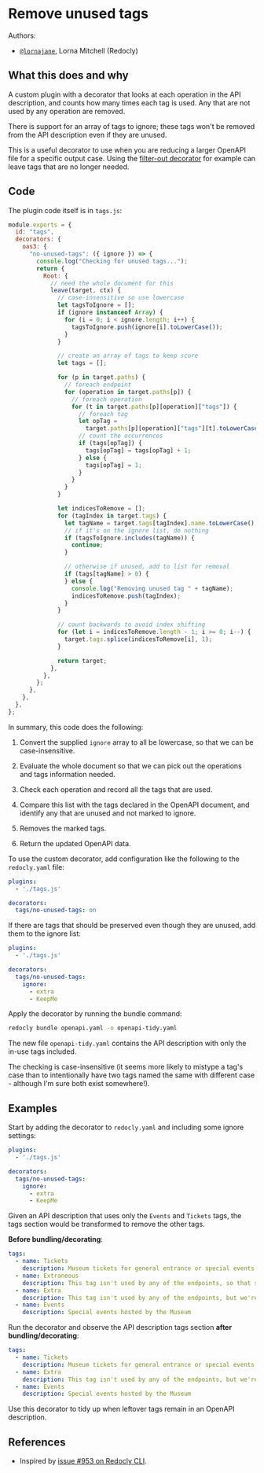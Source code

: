 # Remove unused tags

Authors:
- [`@lornajane`](https://github.com/lornajane), Lorna Mitchell (Redocly)
 

## What this does and why

A custom plugin with a decorator that looks at each operation in the API description, and counts how many times each tag is used. Any that are not used by any operation are removed.

There is support for an array of tags to ignore; these tags won't be removed from the API description even if they are unused.

This is a useful decorator to use when you are reducing a larger OpenAPI file for a specific output case. Using the [filter-out decorator](https://redocly.com/docs/cli/decorators/filter-out/) for example can leave tags that are no longer needed.

## Code

The plugin code itself is in `tags.js`:

```js
module.exports = {
  id: "tags",
  decorators: {
    oas3: {
      "no-unused-tags": ({ ignore }) => {
        console.log("Checking for unused tags...");
        return {
          Root: {
            // need the whole document for this
            leave(target, ctx) {
              // case-insensitive so use lowercase
              let tagsToIgnore = [];
              if (ignore instanceof Array) {
                for (i = 0; i < ignore.length; i++) {
                  tagsToIgnore.push(ignore[i].toLowerCase());
                }
              }

              // create an array of tags to keep score
              let tags = [];

              for (p in target.paths) {
                // foreach endpoint
                for (operation in target.paths[p]) {
                  // foreach operation
                  for (t in target.paths[p][operation]["tags"]) {
                    // foreach tag
                    let opTag =
                      target.paths[p][operation]["tags"][t].toLowerCase();
                    // count the occurrences
                    if (tags[opTag]) {
                      tags[opTag] = tags[opTag] + 1;
                    } else {
                      tags[opTag] = 1;
                    }
                  }
                }
              }

              let indicesToRemove = [];
              for (tagIndex in target.tags) {
                let tagName = target.tags[tagIndex].name.toLowerCase();
                // if it's on the ignore list, do nothing
                if (tagsToIgnore.includes(tagName)) {
                  continue;
                }

                // otherwise if unused, add to list for removal
                if (tags[tagName] > 0) {
                } else {
                  console.log("Removing unused tag " + tagName);
                  indicesToRemove.push(tagIndex);
                }
              }

              // count backwards to avoid index shifting
              for (let i = indicesToRemove.length - 1; i >= 0; i--) {
                target.tags.splice(indicesToRemove[i], 1);
              }

              return target;
            },
          },
        };
      },
    },
  },
};
```

In summary, this code does the following:

1. Convert the supplied `ignore` array to all be lowercase, so that we can be case-insensitive.

2. Evaluate the whole document so that we can pick out the operations and tags information needed.

3. Check each operation and record all the tags that are used.

4. Compare this list with the tags declared in the OpenAPI document, and identify any that are unused and not marked to ignore.

5. Removes the marked tags.

6. Return the updated OpenAPI data.

To use the custom decorator, add configuration like the following to the `redocly.yaml` file:

```yaml
plugins:
  - './tags.js'

decorators:
  tags/no-unused-tags: on
```

If there are tags that should be preserved even though they are unused, add them to the ignore list:

```yaml
plugins:
  - './tags.js'

decorators:
  tags/no-unused-tags:
    ignore:
      - extra
      - KeepMe
```

Apply the decorator by running the bundle command:

```bash
redocly bundle openapi.yaml -o openapi-tidy.yaml
```

The new file `openapi-tidy.yaml` contains the API description with only the in-use tags included.

The checking is case-insensitive (it seems more likely to mistype a tag's case than to intentionally have two tags named the same with different case - although I'm sure both exist somewhere!).

## Examples

Start by adding the decorator to `redocly.yaml` and including some ignore settings:

```yaml
plugins:
  - './tags.js'

decorators:
  tags/no-unused-tags:
    ignore:
      - extra
      - KeepMe
```

Given an API description that uses only the `Events` and `Tickets` tags, the tags section would be transformed to remove the other tags.

**Before bundling/decorating**:

```yaml
tags:
  - name: Tickets
    description: Museum tickets for general entrance or special events.
  - name: Extraneous
    description: This tag isn't used by any of the endpoints, so that should be detected and corrected.
  - name: Extra
    description: This tag isn't used by any of the endpoints, but we're keeping it anyway.
  - name: Events
    description: Special events hosted by the Museum
```

Run the decorator and observe the API description tags section **after bundling/decorating**:

```yaml
tags:
  - name: Tickets
    description: Museum tickets for general entrance or special events.
  - name: Extra
    description: This tag isn't used by any of the endpoints, but we're keeping it anyway.
  - name: Events
    description: Special events hosted by the Museum
```

Use this decorator to tidy up when leftover tags remain in an OpenAPI description.

## References

- Inspired by [issue #953 on Redocly CLI](https://github.com/Redocly/redocly-cli/issues/953).
